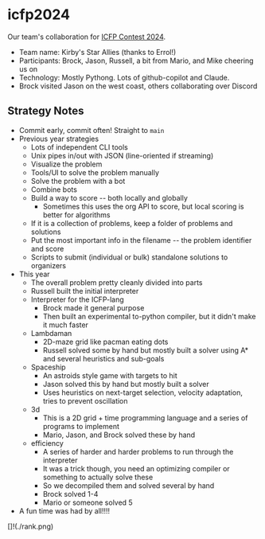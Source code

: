 # icfp2024

Our team's collaboration for [ICFP Contest 2024](https://icfpcontest2024.github.io/).

* Team name: Kirby's Star Allies (thanks to Errol!)
* Participants: Brock, Jason, Russell, a bit from Mario, and Mike cheering us on
* Technology: Mostly Pythong. Lots of github-copilot and Claude.
* Brock visited Jason on the west coast, others collaborating over Discord

## Strategy Notes
* Commit early, commit often! Straight to `main`
* Previous year strategies
  * Lots of independent CLI tools
  * Unix pipes in/out with JSON (line-oriented if streaming)
  * Visualize the problem
  * Tools/UI to solve the problem manually
  * Solve the problem with a bot
  * Combine bots
  * Build a way to score -- both locally and globally
    * Sometimes this uses the org API to score, but local scoring is better for algorithms
  * If it is a collection of problems, keep a folder of problems and solutions
  * Put the most important info in the filename -- the problem identifier and score
  * Scripts to submit (individual or bulk) standalone solutions to organizers
* This year
  * The overall problem pretty cleanly divided into parts
  * Russell built the initial interpreter
  * Interpreter for the ICFP-lang
    * Brock made it general purpose
    * Then built an experimental to-python compiler, but it didn't make it much faster
  * Lambdaman
    * 2D-maze grid like pacman eating dots
    * Russell solved some by hand but mostly built a solver using A* and several heuristics and sub-goals
  * Spaceship
    * An astroids style game with targets to hit
    * Jason solved this by hand but mostly built a solver
    * Uses heuristics on next-target selection, velocity adaptation, tries to prevent oscillation
  * 3d
    * This is a 2D grid + time programming language and a series of programs to implement
    * Mario, Jason, and Brock solved these by hand
  * efficiency
    * A series of harder and harder problems to run through the interpreter
    * It was a trick though, you need an optimizing compiler or something to actually solve these
    * So we decompiled them and solved several by hand
    * Brock solved 1-4
    * Mario or someone solved 5
* A fun time was had by all!!!!

[]!(./rank.png)

